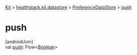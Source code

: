 
[Kit](../../../kit.html) > [healthstack.kit.datastore](../index.html) > [PreferenceDataStore](index.html) > [push](push.html)



# push



[androidJvm]\
val [push](push.html): Flow&lt;[Boolean](https://kotlinlang.org/api/latest/jvm/stdlib/kotlin/-boolean/index.html)&gt;





